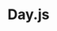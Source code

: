 ---
git: https://github.com/iamkun/dayjs
logohandle: js_day
sort: dayjs
title: Day.js
website: https://day.js.org/
---